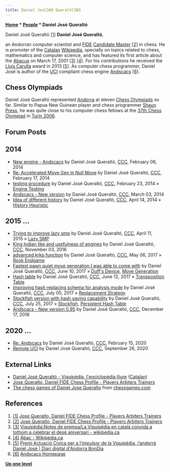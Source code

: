 ```yaml
---
title: Daniel JosC3A9 QueraltC3B3
---
```

**[Home](Home "Home") * [People](People "People") * Daniel José Queraltó**

[](https://ratings.fide.com/card.phtml?event=6900089) Daniel José Queraltó <a id="cite-note-1" href="#cite-ref-1">[1]</a>
**Daniel José Queraltó**,

an Andorran computer scientist and [FIDE](FIDE "FIDE") [Candidate Master](https://en.wikipedia.org/wiki/Candidate_Master#Candidate_Master_.28CM.29) <a id="cite-note-2" href="#cite-ref-2">[2]</a> in chess. He is promoter of the [Catalan](https://en.wikipedia.org/wiki/Catalan_language) [Wikipedia](http://ca.wikipedia.org/wiki/Portada), specially on topics related to chess, mathematics and computer science, and has featured its first article about the [Abacus](https://en.wikipedia.org/wiki/Abacus) on March 17, 2001 <a id="cite-note-3" href="#cite-ref-3">[3]</a> <a id="cite-note-4" href="#cite-ref-4">[4]</a>. For his contributions he received the [Lluís Carulla](http://ca.wikipedia.org/wiki/Llu%C3%ADs_Carulla_i_Canals) award in 2013 <a id="cite-note-5" href="#cite-ref-5">[5]</a>. As computer chess programmer, Daniel José is author of the [UCI](UCI "UCI") compliant chess engine [Andscacs](Andscacs "Andscacs") <a id="cite-note-6" href="#cite-ref-6">[6]</a>.

## Chess Olympiads

Daniel José Queraltó represented [Andorra](https://en.wikipedia.org/wiki/Andorra) at eleven [Chess Olympiads](https://en.wikipedia.org/wiki/Chess_Olympiad) so far. Similar to Papua New Guinean player and chess programmer [Shaun Press](Shaun_Press "Shaun Press"), he was quite close to his computer chess fellows at the [37th Chess Olympiad](https://en.wikipedia.org/wiki/37th_Chess_Olympiad) in [Turin 2006](WCCC_2006 "WCCC 2006").

## Forum Posts

## 2014

- [New engine - Andscacs](http://www.talkchess.com/forum/viewtopic.php?t=51182) by Daniel José Queraltó, [CCC](CCC "CCC"), February 06, 2014
- [Re: Accelerated Move Gen in Null Move](http://www.talkchess.com/forum/viewtopic.php?t=51306&start=4) by Daniel José Queraltó, [CCC](CCC "CCC"), February 17, 2014
- [testing procedure](http://www.talkchess.com/forum/viewtopic.php?t=51383) by Daniel José Queraltó, [CCC](CCC "CCC"), February 23, 2014 » [Engine Testing](Engine_Testing "Engine Testing")
- [Andscacs - New version](http://www.talkchess.com/forum/viewtopic.php?t=51475) by Daniel José Queraltó, [CCC](CCC "CCC"), March 03, 2014
- [Idea of different history](http://www.talkchess.com/forum/viewtopic.php?t=51992) by Daniel José Queraltó, [CCC](CCC "CCC"), April 14, 2014 » [History Heuristic](History_Heuristic "History Heuristic")

## 2015 ...

- [Trying to improve lazy smp](http://www.talkchess.com/forum/viewtopic.php?t=55970) by Daniel José Queraltó, [CCC](CCC "CCC"), April 11, 2015 » [Lazy SMP](Lazy_SMP "Lazy SMP")
- [King Indian like and usefulness of engines](http://www.talkchess.com/forum/viewtopic.php?t=61942) by Daniel José Queraltó, [CCC](CCC "CCC"), November 03, 2016
- [advanced krkp function](http://www.talkchess.com/forum/viewtopic.php?t=63911) by Daniel José Queraltó, [CCC](CCC "CCC"), May 06, 2017 » [Rook Endgame](Rook_Endgame "Rook Endgame")
- [Fastest pawn quiet move generation I was able to come with](http://www.talkchess.com/forum/viewtopic.php?t=64242) by Daniel José Queraltó, [CCC](CCC "CCC"), June 10, 2017 » [Duff's Device](C#Duff "C"), [Move Generation](Move_Generation "Move Generation")
- [Hash table](http://www.talkchess.com/forum/viewtopic.php?t=64274) by Daniel José Queraltó, [CCC](CCC "CCC"), June 12, 2017 » [Transposition Table](Transposition_Table "Transposition Table")
- [Improving hash replacing schema for analysis mode](http://www.talkchess.com/forum/viewtopic.php?t=64522) by Daniel José Queraltó, [CCC](CCC "CCC"), July 05, 2017 » [Replacement Strategy](Transposition_Table#ReplacementStrategies "Transposition Table")
- [Stockfish version with hash saving capability](http://www.talkchess.com/forum/viewtopic.php?t=64720) by Daniel José Queraltó, [CCC](CCC "CCC"), July 25, 2017 » [Stockfish](Stockfish "Stockfish"), [Persistent Hash Table](Persistent_Hash_Table "Persistent Hash Table")
- [Andscacs - New version 0.95](http://www.talkchess.com/forum3/viewtopic.php?f=2&t=69302) by Daniel José Queraltó, [CCC](CCC "CCC"), December 17, 2018

## 2020 ...

- [Re: Andscacs](http://www.talkchess.com/forum3/viewtopic.php?f=2&t=73096&start=6) by Daniel José Queraltó, [CCC](CCC "CCC"), February 15, 2020
- [Remote UCI](http://www.talkchess.com/forum3/viewtopic.php?f=2&t=75218) by Daniel José Queraltó, [CCC](CCC "CCC"), September 26, 2020

## External Links

- [Daniel José Queraltó - Viquipèdia, l'enciclopèdia lliure](https://ca.wikipedia.org/wiki/Daniel_Jos%C3%A9_Queralt%C3%B3) ([Catalan](https://en.wikipedia.org/wiki/Catalan_language))
- [Jose Queralto, Daniel FIDE Chess Profile - Players Arbiters Trainers](http://ratings.fide.com/card.phtml?event=6900089)
- [The chess games of Daniel Jose Queralto](http://www.chessgames.com/player/daniel_jose_queralto.html) from [chessgames.com](http://www.chessgames.com/index.html)

## References

1. <a id="cite-ref-1" href="#cite-note-1">[1]</a> [Jose Queralto, Daniel FIDE Chess Profile - Players Arbiters Trainers](http://ratings.fide.com/card.phtml?event=6900089)
1. <a id="cite-ref-2" href="#cite-note-2">[2]</a> [Jose Queralto, Daniel FIDE Chess Profile - Players Arbiters Trainers](http://ratings.fide.com/card.phtml?event=6900089)
1. <a id="cite-ref-3" href="#cite-note-3">[3]</a> [Viquipèdia:Notes de premsa/La Viquipèdia en català convida a tothom a celebrar el desè aniversari - wikipedia.ca](http://ca.wikipedia.org/wiki/Viquip%C3%A8dia:Notes_de_premsa/10_anys_amb_la_Viquip%C3%A8dia)
1. <a id="cite-ref-4" href="#cite-note-4">[4]</a> [Àbac - Wikipedia.ca](http://ca.wikipedia.org/wiki/%C3%80bac)
1. <a id="cite-ref-5" href="#cite-note-5">[5]</a> [Premi Actuació Cívica per a l’impulsor de la Viquipèdia, l’andorrà Daniel José | Diari digital d'Andorra BonDia](http://www.bondia.ad/cultura/premi-actuacio-civica-limpulsor-de-la-viquipedia-landorra-daniel-jose)
1. <a id="cite-ref-6" href="#cite-note-6">[6]</a> [Andscacs Homepage](http://www.andscacs.com/)

**[Up one level](People "People")**

